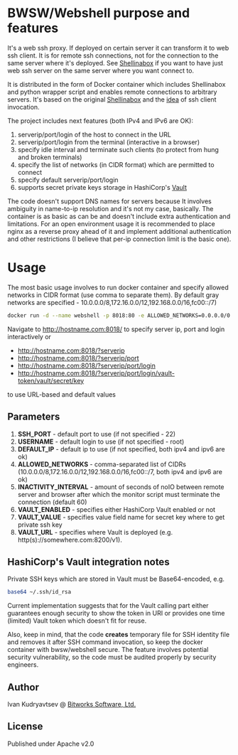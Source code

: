 # BWSW/Webshell purpose and features

It's a web ssh proxy. If deployed on certain server it can transform it to web ssh client. It is for remote ssh connections, not for the connection to the same server where it's deployed. See [Shellinabox](https://code.google.com/archive/p/shellinabox/) if you want to have just web ssh server on the same server where you want connect to.

It is distributed in the form of Docker container which includes Shellinabox and python wrapper script and enables remote connections to arbitrary servers. It's based on the original [Shellinabox](https://code.google.com/archive/p/shellinabox/) and the [idea](https://blog.bartlweb.net/2013/10/ssh-web-gateway-mit-dem-opensource-tool-shellinabox/) of ssh client invocation.

The project includes next features (both IPv4 and IPv6 are OK):
1. serverip/port/login of the host to connect in the URL
2. serverip/port/login from the terminal (interactive in a browser)
3. specify idle interval and terminate such clients (to protect from hung and broken terminals)
4. specify the list of networks (in CIDR format) which are permitted to connect
5. specify default serverip/port/login
6. supports secret private keys storage in HashiCorp's [Vault](https://www.vaultproject.io)

The code doesn't support DNS names for servers because It involves ambiguity in name-to-ip resolution and it's not my case, basically. The container is as basic as can be and doesn't include extra authentication and limitations. For an open environment usage it is recommended to place nginx as a reverse proxy ahead of it and implement additional authentication and other restrictions (I believe that per-ip connection limit is the basic one).

# Usage

The most basic usage involves to run docker container and specify allowed networks in CIDR format (use comma to separate them). By default gray networks are specified - 10.0.0.0/8,172.16.0.0/12,192.168.0.0/16,fc00::/7)

```bash
docker run -d --name webshell -p 8018:80 -e ALLOWED_NETWORKS=0.0.0.0/0 bwsw/webshell
```

Navigate to http://hostname.com:8018/ to specify server ip, port and login interactively or 
- http://hostname.com:8018/?serverip
- http://hostname.com:8018/?serverip/port
- http://hostname.com:8018/?serverip/port/login
- http://hostname.com:8018/?serverip/port/login/vault-token/vault/secret/key

to use URL-based and default values

## Parameters

1. **SSH_PORT** - default port to use (if not specified - 22)
2. **USERNAME** - default login to use (if not specified - root)
3. **DEFAULT_IP** - default ip to use (if not specified, both ipv4 and ipv6 are ok)
4. **ALLOWED_NETWORKS** - comma-separated list of CIDRs (10.0.0.0/8,172.16.0.0/12,192.168.0.0/16,fc00::/7, both ipv4 and ipv6 are ok)
5. **INACTIVITY_INTERVAL** - amount of seconds of noIO between remote server and browser after which the monitor script must terminate the connection (default 60)
6. **VAULT_ENABLED** - specifies either HashiCorp Vault enabled or not
7. **VAULT_VALUE** - specifies value field name for secret key where to get private ssh key
8. **VAULT_URL** - specifies where Vault is deployed (e.g. http(s)://somewhere.com:8200/v1).

## HashiCorp's Vault integration notes

Private SSH keys which are stored in Vault must be Base64-encoded, e.g.

```bash
base64 ~/.ssh/id_rsa
```

Current implementation suggests that for the Vault calling part either guarantees enough security to show the token in URI or provides one time (limited) Vault token which doesn't fit for reuse.

Also, keep in mind, that the code **creates** temporary file for SSH identity file and removes it after SSH command invocation, so keep the docker container with bwsw/webshell secure. The feature involves potential security vulnerability, so the code must be audited properly by security engineers.

## Author

Ivan Kudryavtsev @ [Bitworks Software, Ltd.](https://bitworks.software/)

## License

Published under Apache v2.0
